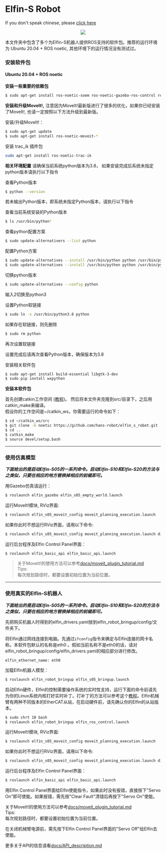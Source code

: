Elfin-S Robot
======

If you don't speak chinese, please [click here](./README_english.md)

<p align="center">
  <img src="docs/images/elfin.png" />
</p>


本文件夹中包含了多个为Elfin-S机器人提供ROS支持的软件包。推荐的运行环境为 Ubuntu 20.04 + ROS noetic, 其他环境下的运行情况没有测试过。

### 安装软件包

#### Ubuntu 20.04 + ROS noetic

**安装一些重要的依赖包**
```sh
$ sudo apt-get install ros-noetic-soem ros-noetic-gazebo-ros-control ros-noetic-ros-control ros-noetic-ros-controllers
```
**安装和升级MoveIt!,** 注意因为MoveIt!最新版进行了很多的优化，如果你已经安装了MoveIt!, 也请一定按照以下方法升级到最新版。

安装/升级MoveIt!：
```sh
$ sudo apt-get update
$ sudo apt-get install ros-noetic-moveit-*
```

安装 trac_ik 插件包
```sh
sudo apt-get install ros-noetic-trac-ik
```

**相关环境配置**
请确保当前系统python版本为3.8，
如果安装完成后系统未指定python版本请执行以下指令

查看Python版本
```sh
$ python --version
```
若未输出Python版本，即系统未指定Python版本，请执行以下指令

查看当前系统安装的Python版本
```sh
$ ls /usr/bin/python*
```

查看python配置方案
```sh
$ sudo update-alternativers --list python
```

配置Python方案
```sh
$ sudo update-alternatives --install /usr/bin/python python /usr/bin/python2 1
$ sudo update-alternatives --install /usr/bin/python python /usr/bin/python3 2
```

切换python版本
```sh
$ sudo update-alternatives --config python
```
输入2切换至python3

设置Python软链接
```sh
$ sudo ln -s /usr/bin/python3.8 python
```
如果存在软链接，则先删除
```sh
$ sudo rm python
```
再次设置软链接

设置完成后请再次查看Python版本，确保版本为3.8

安装相关软件包
```sh
$ sudo apt-get install build-essential libgtk-3-dev
$ sudo pip install wxpython
```

**安装本软件包**

首先创建catkin工作空间 ([教程](http://wiki.ros.org/catkin/Tutorials))。 然后将本文件夹克隆到src/目录下，之后用catkin_make来编译。  
假设你的工作空间是~/catkin_ws，你需要运行的命令如下：
```sh
$ cd ~/catkin_ws/src
$ git clone -b noetic https://github.com/hans-robot/elfin_s_robot.git 
$ cd ..
$ catkin_make
$ source devel/setup.bash
```

---

### 使用仿真模型

***下面给出的是启动Elfin-S05的一系列命令。启动Elfin-S10和Elfin-S20的方法与之类似，只要在相应的地方替换掉相应的前缀即可。***

用Gazebo仿真请运行：
```sh
$ roslaunch elfin_gazebo elfin_s05_empty_world.launch 
```

运行MoveIt!模块, RViz界面:
```sh
$ roslaunch elfin_s05_moveit_config moveit_planning_execution.launch 
```
如果你此时不想运行RViz界面，请用以下命令:
```sh
$ roslaunch elfin_s05_moveit_config moveit_planning_execution.launch display:=false 
```

运行后台程序及Elfin Control Panel界面：
```sh
$ roslaunch elfin_basic_api elfin_basic_api.launch
```

> 关于MoveIt!的使用方法可以参考[docs/moveit_plugin_tutorial.md](docs/moveit_plugin_tutorial.md)  
Tips:  
每次规划路径时，都要设置初始位置为当前位置。

---

### 使用真实的Elfin-S机器人

***下面给出的是启动Elfin-S05的一系列命令。启动Elfin-S10和Elfin-S20的方法与之类似，只要在相应的地方替换掉相应的前缀即可。***

先把购买机器人时得到的elfin_drivers.yaml放到elfin_robot_bringup/config/文件夹下。

将Elfin通过网线连接到电脑。先通过`ifconfig`指令来确定与Elfin连接的网卡名称。本软件包默认的名称是eth0 。假如当前名称不是eth0的话，请对elfin_robot_bringup/config/elfin_drivers.yaml的相应部分进行修改。
```
elfin_ethernet_name: eth0
```

加载Elfin机器人模型：
```sh
$ roslaunch elfin_robot_bringup elfin_s05_bringup.launch
```
启动Elfin硬件，Elfin的控制需要操作系统的实时性支持，运行下面的命令前请先为你的Linux系统内核打好实时补丁。打补丁的方法可以参考这个[教程](http://www.jianshu.com/p/8787e45a9e01)。Elfin机械臂有两种不同版本的EtherCAT从站，在启动硬件前，请先确认你的Elfin的从站版本。
```sh
$ sudo chrt 10 bash
$ roslaunch elfin_robot_bringup elfin_ros_control.launch
```

运行MoveIt!模块, RViz界面:
```sh
$ roslaunch elfin_s05_moveit_config moveit_planning_execution.launch
```
如果你此时不想运行RViz界面，请用以下命令:
```sh
$ roslaunch elfin_s05_moveit_config moveit_planning_execution.launch display:=false
```

运行后台程序及Elfin Control Panel界面：
```sh
$ roslaunch elfin_basic_api elfin_basic_api.launch
```

用Elfin Control Panel界面给Elfin使能指令，如果此时没有报错，直接按下"Servo On"即可使能。如果报错，需先按"Clear Fault"清错后再按下"Servo On"使能。

关于MoveIt!的使用方法可以参考[docs/moveit_plugin_tutorial.md](docs/moveit_plugin_tutorial.md)  
Tips:  
每次规划路径时，都要设置初始位置为当前位置。

在关闭机械臂电源前，需先按下Elfin Control Panel界面的"Servo Off"给Elfin去使能。

更多关于API的信息请看[docs/API_description.md](docs/API_description.md)
